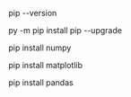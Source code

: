 pip --version

py -m pip install pip --upgrade

pip install numpy

pip install matplotlib

pip install pandas 
